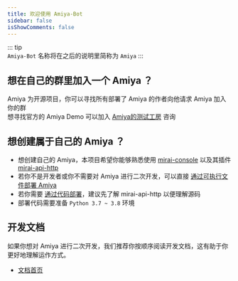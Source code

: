 ```yaml
---
title: 欢迎使用 Amiya-Bot
sidebar: false
isShowComments: false
---
```


::: tip <br>
`Amiya-Bot` 名称将在之后的说明里简称为 `Amiya`
:::

## 想在自己的群里加入一个 Amiya ？

Amiya 为开源项目，你可以寻找所有部署了 Amiya 的作者向他请求 Amiya 加入你的群<br>
想寻找官方的 Amiya Demo 可以加入 [Amiya的测试工房](/blog/notice) 咨询

## 想创建属于自己的 Amiya ？

- 想创建自己的 Amiya，本项目希望你能够熟悉使用 [mirai-console](https://github.com/mamoe/mirai-console)
  以及其插件 [mirai-api-http](https://github.com/project-mirai/mirai-api-http)
- 若你不是开发者或你不需要对 Amiya 进行二次开发，可以直接 [通过可执行文件部署 Amiya](/docs/deployByExe)
- 若你需要 [通过代码部署](/docs/deployByCode)，建议先了解 mirai-api-http 以便理解源码
- 部署代码需要准备 `Python 3.7 ~ 3.8` 环境

## 开发文档

如果你想对 Amiya 进行二次开发，我们推荐你按顺序阅读开发文档，这有助于你更好地理解运作方式。

- [文档首页](/docs/develop)
